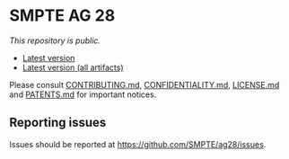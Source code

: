 # SMPTE AG 28

_This repository is *public*._

* [Latest version](https://doc.smpte-doc.org/ag28/main/)
* [Latest version (all artifacts)](https://doc.smpte-doc.org/ag28/main/pub-artifacts.html)

Please consult [CONTRIBUTING.md](./CONTRIBUTING.md), [CONFIDENTIALITY.md](./CONFIDENTIALITY.md), [LICENSE.md](./LICENSE.md) and
[PATENTS.md](./PATENTS.md) for important notices.

## Reporting issues

Issues should be reported at <https://github.com/SMPTE/ag28/issues>.

